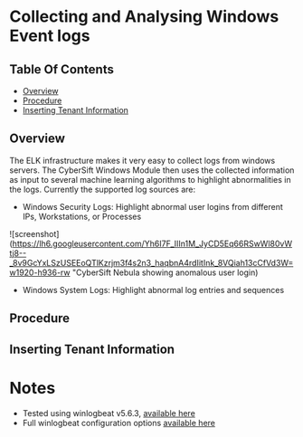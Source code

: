 # Collecting and Analysing Windows Event logs

## Table Of Contents
* [Overview](https://github.com/CyberSift/CyberSift_Documentation/blob/master/Collection%20Guides/ossec_collection.md#overview)
* [Procedure](https://github.com/CyberSift/CyberSift_Documentation/blob/master/Collection%20Guides/windows_collection.md#procedure)
* [Inserting Tenant Information](https://github.com/CyberSift/CyberSift_Documentation/blob/master/Collection%20Guides/ossec_collection.md#inserting-tenant-information)
    
## Overview

The ELK infrastructure makes it very easy to collect logs from windows servers. The CyberSift Windows Module then uses the collected information as input to several machine learning algorithms to highlight abnormalities in the logs. Currently the supported log sources are:

- Windows Security Logs: Highlight abnormal user logins from different IPs, Workstations, or Processes

![screenshot](https://lh6.googleusercontent.com/Yh6I7F_IIIn1M_JyCD5Eq66RSwWl80vWtj8--_8v9GcYxLSzUSEEoQTlKzrjm3f4s2n3_haqbnA4rdIitInk_8VQiah13cCfVd3W=w1920-h936-rw "CyberSift Nebula showing anomalous user login)

- Windows System Logs: Highlight abnormal log entries and sequences

## Procedure



## Inserting Tenant Information


# Notes
- Tested using winlogbeat v5.6.3, [available here](https://www.elastic.co/downloads/past-releases/winlogbeat-5-6-3)
- Full winlogbeat configuration options [available here](https://www.elastic.co/guide/en/beats/winlogbeat/current/configuration-winlogbeat-options.html)
